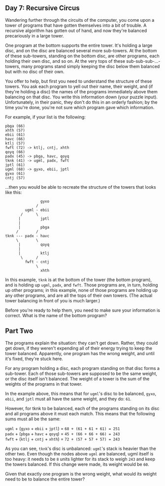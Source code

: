 ## Day 7: Recursive Circus

Wandering further through the circuits of the computer, you come upon a tower of programs that have gotten themselves into a bit of trouble. A recursive algorithm has gotten out of hand, and now they're balanced precariously in a large tower.

One program at the bottom supports the entire tower. It's holding a large disc, and on the disc are balanced several more sub-towers. At the bottom of these sub-towers, standing on the bottom disc, are other programs, each holding their own disc, and so on. At the very tops of these sub-sub-sub-...-towers, many programs stand simply keeping the disc below them balanced but with no disc of their own.

You offer to help, but first you need to understand the structure of these towers. You ask each program to yell out their name, their weight, and (if they're holding a disc) the names of the programs immediately above them balancing on that disc. You write this information down (your puzzle input). Unfortunately, in their panic, they don't do this in an orderly fashion; by the time you're done, you're not sure which program gave which information.

For example, if your list is the following:

`pbga (66)`  
`xhth (57)`  
`ebii (61)`  
`havc (66)`  
`ktlj (57)`  
`fwft (72) -> ktlj, cntj, xhth`  
`qoyq (66)`  
`padx (45) -> pbga, havc, qoyq`  
`tknk (41) -> ugml, padx, fwft`  
`jptl (61)`  
`ugml (68) -> gyxo, ebii, jptl`  
`gyxo (61)`  
`cntj (57)`  

...then you would be able to recreate the structure of the towers that looks like this:

                    gyxo  
                  /       
             ugml - ebii  
           /      \       
          |         jptl  
          |               
          |         pbga  
         /        /       
    tknk --- padx - havc  
         \        \       
          |         qoyq  
          |               
          |         ktlj  
           \      /       
             fwft - cntj  
                  \       
                    xhth  
                
In this example, `tknk` is at the bottom of the tower (the bottom program), and is holding up `ugml`, `padx`, and `fwft`. Those programs are, in turn, holding up other programs; in this example, none of those programs are holding up any other programs, and are all the tops of their own towers. (The actual tower balancing in front of you is much larger.)

Before you're ready to help them, you need to make sure your information is correct. What is the name of the bottom program?

## Part Two

The programs explain the situation: they can't get down. Rather, they could get down, if they weren't expending all of their energy trying to keep the tower balanced. Apparently, one program has the wrong weight, and until it's fixed, they're stuck here.

For any program holding a disc, each program standing on that disc forms a sub-tower. Each of those sub-towers are supposed to be the same weight, or the disc itself isn't balanced. The weight of a tower is the sum of the weights of the programs in that tower.

In the example above, this means that for `ugml`'s disc to be balanced, `gyxo`, `ebii`, and `jptl` must all have the same weight, and they do: `61`.

However, for tknk to be balanced, each of the programs standing on its disc and all programs above it must each match. This means that the following sums must all be the same:

`ugml` + (`gyxo` + `ebii` + `jptl`) = `68 + (61 + 61 + 61) = 251`  
`padx` + (`pbga` + `havc` + `qoyq`) = `45 + (66 + 66 + 66) = 243`  
`fwft` + (`ktlj` + `cntj` + `xhth`) = `72 + (57 + 57 + 57) = 243`  

As you can see, `tknk`'s disc is unbalanced: `ugml`'s stack is heavier than the other two. Even though the nodes above `ugml` are balanced, ugml itself is too heavy: it needs to be `8` units lighter for its stack to weigh `243` and keep the towers balanced. If this change were made, its weight would be `60`.

Given that exactly one program is the wrong weight, what would its weight need to be to balance the entire tower?